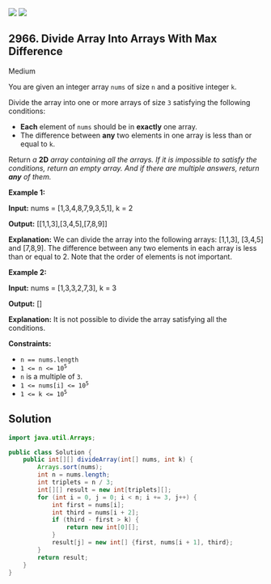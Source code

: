 [![](https://img.shields.io/github/stars/javadev/LeetCode-in-Java?label=Stars&style=flat-square)](https://github.com/javadev/LeetCode-in-Java)
[![](https://img.shields.io/github/forks/javadev/LeetCode-in-Java?label=Fork%20me%20on%20GitHub%20&style=flat-square)](https://github.com/javadev/LeetCode-in-Java/fork)

## 2966\. Divide Array Into Arrays With Max Difference

Medium

You are given an integer array `nums` of size `n` and a positive integer `k`.

Divide the array into one or more arrays of size `3` satisfying the following conditions:

*   **Each** element of `nums` should be in **exactly** one array.
*   The difference between **any** two elements in one array is less than or equal to `k`.

Return _a_ **2D** _array containing all the arrays. If it is impossible to satisfy the conditions, return an empty array. And if there are multiple answers, return **any** of them._

**Example 1:**

**Input:** nums = [1,3,4,8,7,9,3,5,1], k = 2

**Output:** [[1,1,3],[3,4,5],[7,8,9]]

**Explanation:** We can divide the array into the following arrays: [1,1,3], [3,4,5] and [7,8,9]. The difference between any two elements in each array is less than or equal to 2. Note that the order of elements is not important.

**Example 2:**

**Input:** nums = [1,3,3,2,7,3], k = 3

**Output:** []

**Explanation:** It is not possible to divide the array satisfying all the conditions.

**Constraints:**

*   `n == nums.length`
*   <code>1 <= n <= 10<sup>5</sup></code>
*   `n` is a multiple of `3`.
*   <code>1 <= nums[i] <= 10<sup>5</sup></code>
*   <code>1 <= k <= 10<sup>5</sup></code>

## Solution

```java
import java.util.Arrays;

public class Solution {
    public int[][] divideArray(int[] nums, int k) {
        Arrays.sort(nums);
        int n = nums.length;
        int triplets = n / 3;
        int[][] result = new int[triplets][];
        for (int i = 0, j = 0; i < n; i += 3, j++) {
            int first = nums[i];
            int third = nums[i + 2];
            if (third - first > k) {
                return new int[0][];
            }
            result[j] = new int[] {first, nums[i + 1], third};
        }
        return result;
    }
}
```